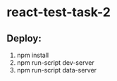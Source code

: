# react-test-task-2

## Deploy:
1) npm install <br/>
2) npm run-script dev-server <br/>
3) npm run-script data-server <br/>
